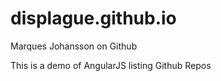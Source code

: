 # displague.github.io
Marques Johansson on Github

This is a demo of AngularJS listing Github Repos
